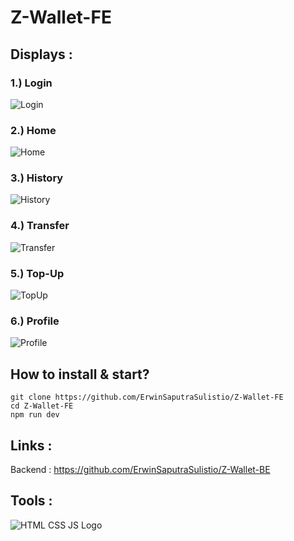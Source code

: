 # Z-Wallet-FE

## Displays :  
### 1.) Login  
![Login](https://user-images.githubusercontent.com/77045083/117056856-fc787200-ad46-11eb-8329-9d9aac0cf244.png)  
### 2.) Home  
![Home](https://user-images.githubusercontent.com/77045083/117717734-642a3380-b205-11eb-93ba-89c8bdb90d6b.png)
### 3.) History  
![History](https://user-images.githubusercontent.com/77045083/117717744-67252400-b205-11eb-88bf-f3b6df35b43c.png)
### 4.) Transfer  
![Transfer](https://user-images.githubusercontent.com/77045083/117717753-6ab8ab00-b205-11eb-9411-351e81aca24f.png)
### 5.) Top-Up  
![TopUp](https://user-images.githubusercontent.com/77045083/117056905-07330700-ad47-11eb-9ed7-a144bc6d00b4.png)  
### 6.) Profile  
![Profile](https://user-images.githubusercontent.com/77045083/117056914-08fcca80-ad47-11eb-952a-d08814ec1f3d.png)  

## How to install & start?  
    git clone https://github.com/ErwinSaputraSulistio/Z-Wallet-FE
    cd Z-Wallet-FE
    npm run dev

## Links :  
Backend : https://github.com/ErwinSaputraSulistio/Z-Wallet-BE  

## Tools :  
![HTML CSS JS Logo](https://user-images.githubusercontent.com/77045083/110452347-ad6fe100-80f7-11eb-94ab-c86a935c6e1f.png)  
